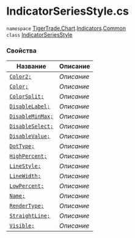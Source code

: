 
# IndicatorSeriesStyle.cs
`namespace` [TigerTrade.Chart](../../../../../TigerTrade.Chart.md).[Indicators](../../../../../TigerTrade.Chart/Indicators.md).[Common](../../../../../TigerTrade.Chart/Indicators/Common.md)  
    `class` [IndicatorSeriesStyle](../../IndicatorSeriesStyle.cs.md)

### Свойства
| Название | Описание |
| --- | --- |
| [`Color2;`](./Свойства/Color2;.md) | *Описание* |
| [`Color;`](./Свойства/Color;.md) | *Описание* |
| [`ColorSplit;`](./Свойства/ColorSplit;.md) | *Описание* |
| [`DisableLabel;`](./Свойства/DisableLabel;.md) | *Описание* |
| [`DisableMinMax;`](./Свойства/DisableMinMax;.md) | *Описание* |
| [`DisableSelect;`](./Свойства/DisableSelect;.md) | *Описание* |
| [`DisableValue;`](./Свойства/DisableValue;.md) | *Описание* |
| [`DotType;`](./Свойства/DotType;.md) | *Описание* |
| [`HighPercent;`](./Свойства/HighPercent;.md) | *Описание* |
| [`LineStyle;`](./Свойства/LineStyle;.md) | *Описание* |
| [`LineWidth;`](./Свойства/LineWidth;.md) | *Описание* |
| [`LowPercent;`](./Свойства/LowPercent;.md) | *Описание* |
| [`Name;`](./Свойства/Name;.md) | *Описание* |
| [`RenderType;`](./Свойства/RenderType;.md) | *Описание* |
| [`StraightLine;`](./Свойства/StraightLine;.md) | *Описание* |
| [`Visible;`](./Свойства/Visible;.md) | *Описание* |
